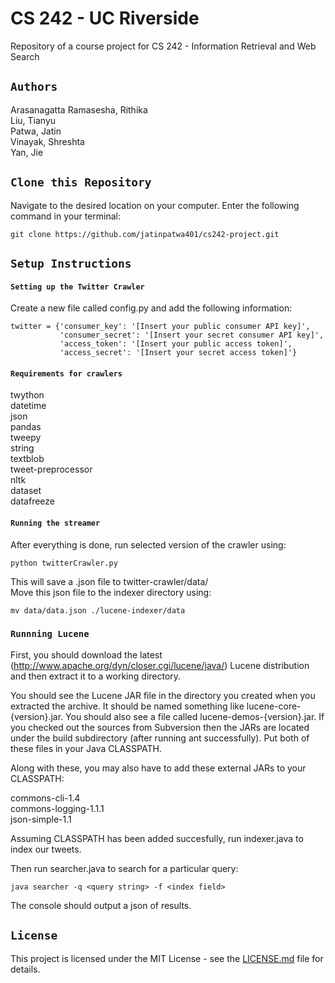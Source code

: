 # CS 242 - UC Riverside
Repository of a course project for CS 242 - Information Retrieval and Web Search

## `Authors`

Arasanagatta Ramasesha, Rithika <br> 
Liu, Tianyu <br>
Patwa, Jatin <br>
Vinayak, Shreshta <br>
Yan, Jie <br>

## `Clone this Repository`

Navigate to the desired location on your computer. Enter the following command in your terminal:
```
git clone https://github.com/jatinpatwa401/cs242-project.git
```
## `Setup Instructions` <br>
#### `Setting up the Twitter Crawler`
Create a new file called config.py and add the following information:
```
twitter = {'consumer_key': '[Insert your public consumer API key]',
           'consumer_secret': '[Insert your secret consumer API key]',
           'access_token': '[Insert your public access token]',
           'access_secret': '[Insert your secret access token]'}
```
#### `Requirements for crawlers`

twython <br>
datetime <br>
json <br>
pandas <br>
tweepy <br>
string <br>
textblob <br>
tweet-preprocessor <br>
nltk <br>
dataset <br>
datafreeze <br>

#### `Running the streamer`

After everything is done, run selected version of the crawler using:
```
python twitterCrawler.py
```
This will save a .json file to twitter-crawler/data/
<br>
Move this json file to the indexer directory using:
```
mv data/data.json ./lucene-indexer/data
```
### `Runnning Lucene`

First, you should download the latest (http://www.apache.org/dyn/closer.cgi/lucene/java/) Lucene distribution and then extract it to a working directory.

You should see the Lucene JAR file in the directory you created when you extracted the archive. It should be named something like lucene-core-{version}.jar. You should also see a file called lucene-demos-{version}.jar. If you checked out the sources from Subversion then the JARs are located under the build subdirectory (after running ant successfully). Put both of these files in your Java CLASSPATH. 

Along with these, you may also have to add these external JARs to your CLASSPATH:

commons-cli-1.4 <br>
commons-logging-1.1.1 <br>
json-simple-1.1

Assuming CLASSPATH has been added succesfully, run indexer.java to index our tweets. 

Then run searcher.java to search for a particular query:
```
java searcher -q <query string> -f <index field>
```
The console should output a json of results.



## `License`

This project is licensed under the MIT License - see the [LICENSE.md](LICENSE.md) file for details.
